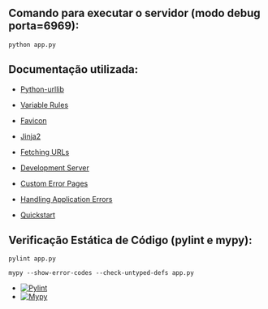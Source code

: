## Comando para executar o servidor (modo debug porta=6969):
```
python app.py
```

## Documentação utilizada:

+ [Python-urllib]( https://docs.python.org/3/howto/urllib2.html)

+ [Variable Rules]( https://flask.palletsprojects.com/en/1.1.x/quickstart/#variable-rules)

+ [Favicon](https://flask.palletsprojects.com/en/2.3.x/patterns/favicon/)

+ [Jinja2](https://jinja.palletsprojects.com/en/3.1.x/)

+ [Fetching URLs](https://docs.python.org/3/howto/urllib2.html)

+ [Development Server](https://flask-fr.readthedocs.io/server/)

+ [Custom Error Pages](https://flask.palletsprojects.com/en/1.1.x/patterns/errorpages/)

+ [Handling Application Errors](https://flask.palletsprojects.com/en/2.3.x/errorhandling/)

+ [Quickstart](https://flask.palletsprojects.com/en/1.1.x/quickstart/)


## Verificação Estática de Código (pylint e mypy):
```
pylint app.py

mypy --show-error-codes --check-untyped-defs app.py

```

+ [![Pylint](https://img.shields.io/badge/Pylint-yellowgreen)](https://pypi.org/project/pylint/)
+ [![Mypy](https://img.shields.io/badge/Mypy-darkblue)](https://mypy.readthedocs.io/en/stable/)
